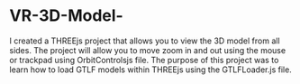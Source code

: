 # VR-3D-Model-
I created a THREEjs project that allows you to view the 3D model from all sides. The project will allow you to move zoom in and out using the mouse or trackpad using OrbitControlsjs file. The purpose of this project was to learn how to load GTLF models within THREEjs using the GTLFLoader.js file. 
